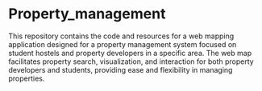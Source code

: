 # Property_management
This repository contains the code and resources for a web mapping application designed for a property management system focused on student hostels and property developers in a specific area. The web map facilitates property search, visualization, and interaction for both property developers and students, providing ease and flexibility in managing properties.
